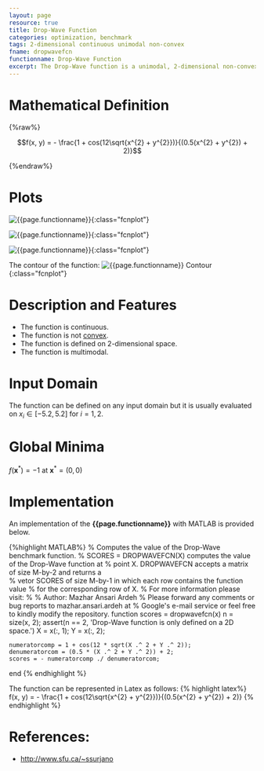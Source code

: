 ```yaml
---
layout: page
resource: true
title: Drop-Wave Function
categories: optimization, benchmark
tags: 2-dimensional continuous unimodal non-convex
fname: dropwavefcn
functionname: Drop-Wave Function
excerpt: The Drop-Wave function is a unimodal, 2-dimensional non-convex mathematical function widely used for testing optimization algorithms
---
```


# Mathematical Definition

{%raw%}

$$f(x, y) = - \frac{1 + cos(12\sqrt{x^{2} + y^{2}})}{(0.5(x^{2} + y^{2}) + 2)}$$

{%endraw%}

# Plots
![{{page.functionname}}]({{site.baseurl}}/doc/plots/{{page.fname}}.png){:class="fcnplot"}

![{{page.functionname}}]({{site.baseurl}}/doc/plots/{{page.fname}}_2.png){:class="fcnplot"}

![{{page.functionname}}]({{site.baseurl}}/doc/plots/{{page.fname}}_3.png){:class="fcnplot"}

The contour of the function: 
![{{page.functionname}} Contour]({{site.baseurl}}/doc/plots/{{page.fname}}_contour.png){:class="fcnplot"}

# Description and Features
* The function is continuous.
* The function is not [convex](https://en.wikipedia.org/wiki/Convex_function).
* The function is defined on 2-dimensional space. 
* The function is multimodal.

# Input Domain
The function can be defined on any input domain but it is usually evaluated on $x_i \in [-5.2, 5.2]$ for $i = 1, 2$.

# Global Minima
$f(\textbf{x}^{\ast}) = -1$ at $\textbf{x}^{\ast} = (0, 0)$

# Implementation
An implementation of the **{{page.functionname}}** with MATLAB is provided below. 

{%highlight MATLAB%}
% Computes the value of the Drop-Wave benchmark function.
% SCORES = DROPWAVEFCN(X) computes the value of the Drop-Wave function at 
% point X. DROPWAVEFCN accepts a matrix of size M-by-2 and returns a  
% vetor SCORES of size M-by-1 in which each row contains the function value 
% for the corresponding row of X.
% For more information please visit: 
% 
% Author: Mazhar Ansari Ardeh
% Please forward any comments or bug reports to mazhar.ansari.ardeh at
% Google's e-mail service or feel free to kindly modify the repository.
function scores = dropwavefcn(x)
    n = size(x, 2);
    assert(n == 2, 'Drop-Wave function is only defined on a 2D space.')
    X = x(:, 1);
    Y = x(:, 2);
    
    numeratorcomp = 1 + cos(12 * sqrt(X .^ 2 + Y .^ 2));
    denumeratorcom = (0.5 * (X .^ 2 + Y .^ 2)) + 2;
    scores = - numeratorcomp ./ denumeratorcom;
end
{% endhighlight %}

The function can be represented in Latex as follows:
{% highlight latex%}
f(x, y) = - \frac{1 + cos(12\sqrt{x^{2} + y^{2}})}{(0.5(x^{2} + y^{2}) + 2)}
{% endhighlight %}

# References:
* http://www.sfu.ca/~ssurjano
